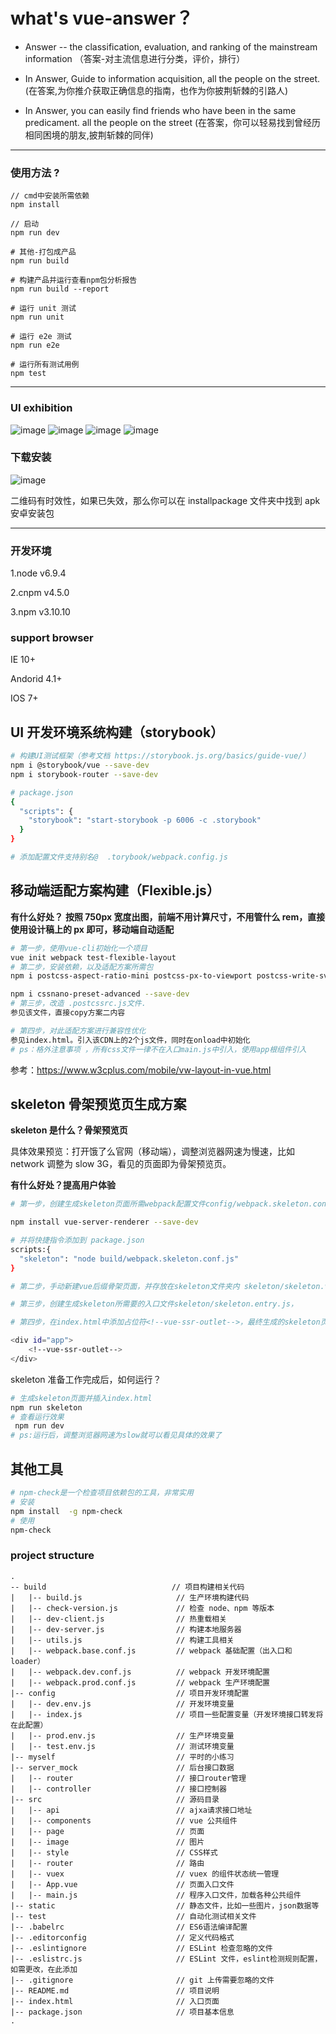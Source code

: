 # what's vue-answer？

* Answer -- the classification, evaluation, and ranking of the mainstream information
  （答案-对主流信息进行分类，评价，排行）

* In Answer, Guide to information acquisition, all the people on the street.
  (在答案,为你推介获取正确信息的指南，也作为你披荆斩棘的引路人)

* In Answer, you can easily find friends who have been in the same predicament. all the people on the street
  (在答案，你可以轻易找到曾经历相同困境的朋友,披荆斩棘的同伴)

---

### 使用方法 ?

    // cmd中安装所需依赖
    npm install

    // 启动
    npm run dev

    # 其他-打包成产品
    npm run build

    # 构建产品并运行查看npm包分析报告
    npm run build --report

    # 运行 unit 测试
    npm run unit

    # 运行 e2e 测试
    npm run e2e

    # 运行所有测试用例
    npm test

---

### UI exhibition

![image](https://github.com/ifredom/vue-answer/raw/master/test/testsrc/1.png)
![image](https://github.com/ifredom/vue-answer/raw/master/test/testsrc/2.png)
![image](https://github.com/ifredom/vue-answer/raw/master/test/testsrc/3.png)
![image](https://github.com/ifredom/vue-answer/raw/master/test/testsrc/4.png)

### 下载安装

![image](https://github.com/ifredom/vue-answer/raw/master/test/testsrc/ifredom-answoe-code.png)

二维码有时效性，如果已失效，那么你可以在 installpackage 文件夹中找到 apk 安卓安装包

---

### 开发环境

1.node v6.9.4

2.cnpm v4.5.0

3.npm v3.10.10

### support browser

IE 10+

Andorid 4.1+

IOS 7+

## UI 开发环境系统构建（storybook）

```bash
# 构建UI测试框架（参考文档 https://storybook.js.org/basics/guide-vue/）
npm i @storybook/vue --save-dev
npm i storybook-router --save-dev

# package.json
{
  "scripts": {
    "storybook": "start-storybook -p 6006 -c .storybook"
  }
}

# 添加配置文件支持别名@  .torybook/webpack.config.js
```

## 移动端适配方案构建（Flexible.js）

**有什么好处？**
**按照 750px 宽度出图，前端不用计算尺寸，不用管什么 rem，直接使用设计稿上的 px 即可，移动端自动适配**

```bash
# 第一步，使用vue-cli初始化一个项目
vue init webpack test-flexible-layout
# 第二步，安装依赖，以及适配方案所需包
npm i postcss-aspect-ratio-mini postcss-px-to-viewport postcss-write-svg postcss-cssnext postcss-viewport-units cssnano --S

npm i cssnano-preset-advanced --save-dev
# 第三步，改造 .postcssrc.js文件.
参见该文件，直接copy方案二内容

# 第四步，对此适配方案进行兼容性优化
参见index.html。引入该CDN上的2个js文件，同时在onload中初始化
# ps：格外注意事项 ，所有css文件一律不在入口main.js中引入，使用app根组件引入
```

参考：https://www.w3cplus.com/mobile/vw-layout-in-vue.html

## skeleton 骨架预览页生成方案

**skeleton 是什么？骨架预览页**

具体效果预览：打开饿了么官网（移动端），调整浏览器网速为慢速，比如 network 调整为 slow 3G，看见的页面即为骨架预览页。

**有什么好处？提高用户体验**

```bash
# 第一步，创建生成skeleton页面所需webpack配置文件config/webpack.skeleton.conf.js，需要安装一个npm包

npm install vue-server-renderer --save-dev

# 并将快捷指令添加到 package.json
scripts:{
  "skeleton": "node build/webpack.skeleton.conf.js"
}

# 第二步，手动新建vue后缀骨架页面，并存放在skeleton文件夹内 skeleton/skeleton.vue

# 第三步，创建生成skeleton所需要的入口文件skeleton/skeleton.entry.js，

# 第四步，在index.html中添加占位符<!--vue-ssr-outlet-->，最终生成的skeleton页面会在这里替换并插入index.html中。

<div id="app">
    <!--vue-ssr-outlet-->
</div>
```

skeleton 准备工作完成后，如何运行？

```bash
# 生成skeleton页面并插入index.html
npm run skeleton
# 查看运行效果
 npm run dev
# ps:运行后，调整浏览器网速为slow就可以看见具体的效果了
```

## 其他工具

```bash
# npm-check是一个检查项目依赖包的工具，非常实用
# 安装
npm install  -g npm-check
# 使用
npm-check
```

### project structure

    .
    -- build                            // 项目构建相关代码
    |   |-- build.js                     // 生产环境构建代码
    |   |-- check-version.js             // 检查 node、npm 等版本
    |   |-- dev-client.js                // 热重载相关
    |   |-- dev-server.js                // 构建本地服务器
    |   |-- utils.js                     // 构建工具相关
    |   |-- webpack.base.conf.js         // webpack 基础配置（出入口和 loader）
    |   |-- webpack.dev.conf.js          // webpack 开发环境配置
    |   |-- webpack.prod.conf.js         // webpack 生产环境配置
    |-- config                           // 项目开发环境配置
    |   |-- dev.env.js                   // 开发环境变量
    |   |-- index.js                     // 项目一些配置变量（开发环境接口转发将在此配置）
    |   |-- prod.env.js                  // 生产环境变量
    |   |-- test.env.js                  // 测试环境变量
    |-- myself                           // 平时的小练习
    |-- server_mock                      // 后台接口数据
    |   |-- router                       // 接口router管理
    |   |-- controller                   // 接口控制器
    |-- src                              // 源码目录
    |   |-- api                          // ajxa请求接口地址
    |   |-- components                   // vue 公共组件
    |   |-- page                         // 页面
    |   |-- image                        // 图片
    |   |-- style                        // CSS样式
    |   |-- router                       // 路由
    |   |-- vuex                         // vuex 的组件状态统一管理
    |   |-- App.vue                      // 页面入口文件
    |   |-- main.js                      // 程序入口文件，加载各种公共组件
    |-- static                           // 静态文件，比如一些图片，json数据等
    |-- test                             // 自动化测试相关文件
    |-- .babelrc                         // ES6语法编译配置
    |-- .editorconfig                    // 定义代码格式
    |-- .eslintignore                    // ESLint 检查忽略的文件
    |-- .eslistrc.js                     // ESLint 文件，eslint检测规则配置，如需更改，在此添加
    |-- .gitignore                       // git 上传需要忽略的文件
    |-- README.md                        // 项目说明
    |-- index.html                       // 入口页面
    |-- package.json                     // 项目基本信息
    .
